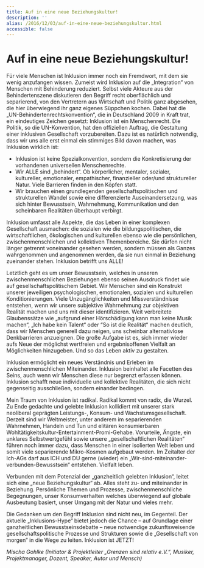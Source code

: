 ```yaml
---
title: Auf in eine neue Beziehungskultur!
description: ''
alias: /2016/12/03/auf-in-eine-neue-beziehungskultur.html
accessible: false
---
```

# Auf in eine neue Beziehungskultur!

Für viele Menschen ist Inklusion immer noch ein Fremdwort, mit dem sie wenig anzufangen wissen. Zumeist wird Inklusion auf die „Integration“ von Menschen mit Behinderung reduziert. Selbst viele Akteure aus der Behindertenszene diskutieren den Begriff recht oberflächlich und separierend, von den Vertretern aus Wirtschaft und Politik ganz abgesehen, die hier überwiegend ihr ganz eigenes Süppchen kochen. Dabei hat die „UN-Behindertenrechtskonvention“, die in Deutschland 2009 in Kraft trat, ein eindeutiges Zeichen gesetzt: Inklusion ist ein Menschenrecht. Die Politik, so die UN-Konvention, hat den offiziellen Auftrag, die Gestaltung einer inklusiven Gesellschaft vorzubereiten. Dazu ist es natürlich notwendig, dass wir uns alle erst einmal ein stimmiges Bild davon machen, was Inklusion wirklich ist:

* Inklusion ist keine Spezialkonvention, sondern die Konkretisierung der vorhandenen universellen Menschenrechte.
* Wir ALLE sind „behindert“. Ob körperlicher, mentaler, sozialer, kultureller, emotionaler, empathischer, finanzieller oder/und struktureller Natur. Viele Barrieren finden in den Köpfen statt.
* Wir brauchen einen grundlegenden gesellschaftspolitischen und strukturellen Wandel sowie eine differenzierte Auseinandersetzung, was sich hinter Bewusstsein, Wahrnehmung, Kommunikation und den scheinbaren Realitäten überhaupt verbirgt.

Inklusion umfasst alle Aspekte, die das Leben in einer komplexen Gesellschaft ausmachen: die sozialen wie die bildungspolitischen, die wirtschaftlichen, ökologischen und kulturellen ebenso wie die persönlichen, zwischenmenschlichen und kollektiven Themenbereiche. Sie dürfen nicht länger getrennt voneinander gesehen werden, sondern müssen als Ganzes wahrgenommen und angenommen werden, da sie nun einmal in Beziehung zueinander stehen. Inklusion betrifft uns ALLE!

Letztlich geht es um unser Bewusstsein, welches in unseren zwischenmenschlichen Beziehungen ebenso seinen Ausdruck findet wie auf gesellschaftspolitischem Gebiet. Wir Menschen sind ein Konstrukt unserer jeweiligen psychologischen, emotionalen, sozialen und kulturellen Konditionierungen. Viele Unzugänglichkeiten und Missverständnisse entstehen, wenn wir unsere subjektive Wahrnehmung zur objektiven Realität machen und uns mit dieser identifizieren. Weit verbreitete Glaubenssätze wie „aufgrund einer Hörschädigung kann man keine Musik machen“, „Ich habe kein Talent“ oder “So ist die Realität“ machen deutlich, dass wir Menschen generell dazu neigen, uns scheinbar alternativlose Denkbarrieren anzueignen. Die große Aufgabe ist es, sich immer wieder aufs Neue der möglichst wertfreien und ergebnisoffenen Vielfalt an Möglichkeiten hinzugeben. Und so das Leben aktiv zu gestalten.

Inklusion ermöglicht ein neues Verständnis und Erleben im zwischenmenschlichen Miteinander. Inklusion beinhaltet alle Facetten des Seins, auch wenn wir Menschen diese nur begrenzt erfassen können. Inklusion schafft neue individuelle und kollektive Realitäten, die sich nicht gegenseitig ausschließen, sondern einander bedingen.

Mein Traum von Inklusion ist radikal. Radikal kommt von radix, die Wurzel. Zu Ende gedachte und gelebte Inklusion kollidiert mit unserer stark neoliberal geprägten Leistungs-, Konsum- und Wachstumsgesellschaft. Derzeit sind wir Weltmeister, unter anderem im separierenden Wahrnehmen, Handeln und Tun und elitären konsumierbaren Wohltätigkeitskultur-Entertainment-Promi-Gehabe. Vorurteile, Ängste, ein unklares Selbstwertgefühl sowie unsere „gesellschaftlichen Realitäten“ führen noch immer dazu, dass Menschen in einer isolierten Welt leben und somit viele separierende Mikro-Kosmen aufgebaut werden. Im Zeitalter der Ich-AGs darf aus ICH und DU gerne (wieder) ein „Wir-sind-miteinander-verbunden-Bewusstsein“ entstehen. Vielfalt leben.

Verbunden mit dem Potenzial der „ganzheitlich gelebten Inklusion“, leitet sich eine „neue Beziehungskultur“ ab. Alles steht zu- und miteinander in Beziehung. Persönliche Themen und Prozesse, zwischenmenschliche Begegnungen, unser Konsumverhalten welches überwiegend auf globale Ausbeutung basiert, unser Umgang mit der Natur und vieles mehr.

Die Gedanken um den Begriff Inklusion sind nicht neu, im Gegenteil. Der aktuelle „Inklusions-Hype“ bietet jedoch die Chance – auf Grundlage einer ganzheitlichen Bewusstseinsdebatte – neue notwendige zukunftsweisende gesellschaftspolitische Prozesse und Strukturen sowie die „Gesellschaft von morgen“ in die Wege zu leiten. Inklusion ist JETZT!

_Mischa Gohlke (Initiator & Projektleiter „Grenzen sind relativ e.V.“, Musiker, Projektmanager, Dozent, Speaker, Autor und Mensch)_

